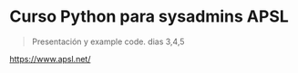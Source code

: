 # Curso Python para sysadmins APSL

> Presentación y example code. dias 3,4,5

https://www.apsl.net/


